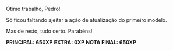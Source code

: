 Ótimo trabalho, Pedro!

Só ficou faltando ajeitar a ação de atualização do primeiro modelo.

Mas de resto, tudo certo. Parabéns!

**PRINCIPAL: 650XP**
**EXTRA: 0XP**
**NOTA FINAL: 650XP**